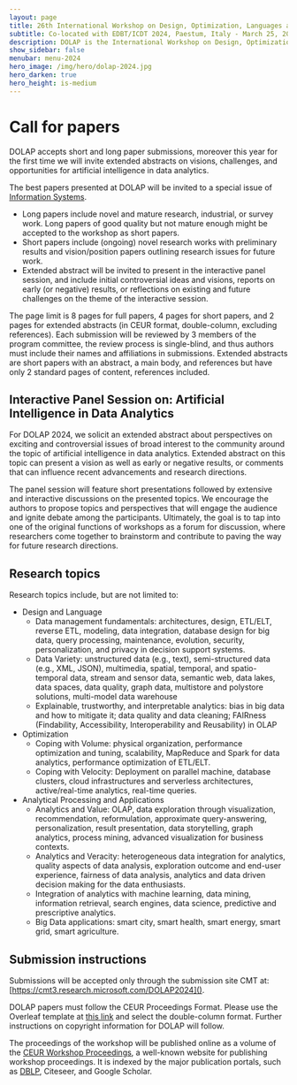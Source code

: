 ```yaml
---
layout: page
title: 26th International Workshop on Design, Optimization, Languages and Analytical Processing of Big Data
subtitle: Co-located with EDBT/ICDT 2024, Paestum, Italy - March 25, 2024
description: DOLAP is the International Workshop on Design, Optimization, Languages and Analytical Processing of Big Data. The 26th edition of the workshop is co-located with the EDBT/ICDT 2024 conference and takes place in Paestum, Italy, on March 25, 2024.
show_sidebar: false
menubar: menu-2024
hero_image: /img/hero/dolap-2024.jpg
hero_darken: true
hero_height: is-medium
---
```


# Call for papers

DOLAP accepts short and long paper submissions, moreover this year for the first time we will invite extended abstracts on visions, challenges, and opportunities for artificial intelligence in data analytics.

The best papers presented at DOLAP will be invited to a special issue of [Information Systems](https://www.journals.elsevier.com/information-systems). 

- Long papers include novel and mature research, industrial, or survey work. Long papers of good quality but not mature enough might be accepted to the workshop as short papers. 
- Short papers include (ongoing) novel research works with preliminary results and vision/position papers outlining research issues for future work.
- Extended abstract will be invited to present in the interactive panel session, and include initial controversial ideas and visions, reports on early (or negative) results, or reflections on existing and future challenges on the theme of the interactive session. 

The page limit is 8 pages for full papers, 4 pages for short papers, and 2 pages for extended abstracts (in CEUR format, double-column, excluding references). Each submission will be reviewed by 3 members of the program committee, the review process is single-blind, and thus authors must include their names and affiliations in submissions. 
Extended abstracts are short papers with an abstract, a main body, and references but have only 2 standard pages of content, references included. 
 
## Interactive Panel Session on: Artificial Intelligence in Data Analytics

For DOLAP 2024, we solicit an extended abstract about perspectives on exciting and controversial issues of broad interest to the community around the topic of artificial intelligence in data analytics. Extended abstract on this topic can present a vision as well as early or negative results, or comments that can influence recent advancements and research directions.

The panel session will feature short presentations followed by extensive and interactive discussions on the presented topics. We encourage the authors to propose topics and perspectives that will engage the audience and ignite debate among the participants. Ultimately, the goal is to tap into one of the original functions of workshops as a forum for discussion, where researchers come together to brainstorm and contribute to paving the way for future research directions.


## Research topics

Research topics include, but are not limited to:

- Design and Language
  - Data management fundamentals: architectures, design, ETL/ELT, reverse ETL, modeling, data integration, database design for big data, query processing, maintenance, evolution, security, personalization, and privacy in decision support systems.
  - Data Variety: unstructured data (e.g., text), semi-structured data (e.g., XML, JSON), multimedia, spatial, temporal, and spatio-temporal data, stream and sensor data, semantic web, data lakes, data spaces, data quality, graph data, multistore and polystore solutions, multi-model data warehouse
  - Explainable, trustworthy, and interpretable analytics: bias in big data and how to mitigate it; data quality and data cleaning; FAIRness (Findability, Accessibility, Interoperability and Reusability) in OLAP
- Optimization
  - Coping with Volume: physical organization, performance optimization and tuning, scalability, MapReduce and Spark for data analytics, performance optimization of ETL/ELT.
  - Coping with Velocity: Deployment on parallel machine, database clusters, cloud infrastructures and serverless architectures, active/real-time analytics, real-time queries.
- Analytical Processing and Applications
  - Analytics and Value: OLAP, data exploration through visualization, recommendation, reformulation, approximate query-answering, personalization, result presentation, data storytelling, graph analytics, process mining, advanced visualization for business contexts. 
  - Analytics and Veracity: heterogeneous data integration for analytics, quality aspects of data analysis, exploration outcome and end-user experience, fairness of data analysis, analytics and data driven decision making for the data enthusiasts.
  - Integration of analytics with machine learning, data mining, information retrieval, search engines, data science, predictive and prescriptive analytics.
  - Big Data applications: smart city, smart health, smart energy, smart grid, smart agriculture.



## Submission instructions

Submissions will be accepted only through the submission site CMT at: [https://cmt3.research.microsoft.com/DOLAP2024]().

<!-- Long papers cannot exceed 8 pages in length and short papers cannot exceed 4 pages in length. -->

DOLAP papers must follow the CEUR Proceedings Format. Please use the Overleaf template at [this link](https://www.overleaf.com/latex/templates/template-for-submissions-to-ceur-workshop-proceedings-ceur-ws-dot-org/wqyfdgftmcfw) and select the double-column format. Further instructions on copyright information for DOLAP will follow.

The proceedings of the workshop will be published online as a volume of the [CEUR Workshop Proceedings](http://www.ceur-ws.org/), a well-known website for publishing workshop proceedings. It is indexed by the major publication portals, such as [DBLP](https://dblp.uni-trier.de/db/conf/dolap/index.html), Citeseer, and Google Scholar.